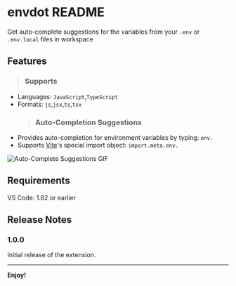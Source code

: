 # envdot README

Get auto-complete suggestions for the variables from your `.env` or `.env.local` files in workspace

## Features

> ### Supports

- Languages: `JavaScript`,`TypeScript`
- Formats: `js`,`jsx`,`ts`,`tsx`
  > ### Auto-Completion Suggestions
- Provides auto-completion for environment variables by typing: `env.`
- Supports [Vite](https://vitejs.dev/)'s special import object: `import.meta.env.`

<img src="./src/assets/Recording.gif" alt="Auto-Complete Suggestions GIF"/>

## Requirements

VS Code: 1.82 or earlier

## Release Notes

### 1.0.0

Initial release of the extension.

---

**Enjoy!**
